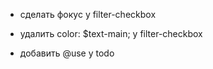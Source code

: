 - сделать фокус у filter-checkbox
- удалить color: $text-main; у filter-checkbox

- добавить @use у todo
